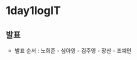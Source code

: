 # 1day1logIT


<h2> 발표 </h2>
<ul type="circle">
  <li>발표 순서 : 노희준 - 심아영 - 김주영 - 장산 - 조예인</li>
 </ul>
